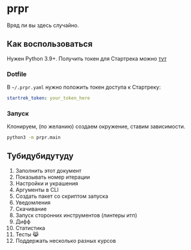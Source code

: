# prpr

Вряд ли вы здесь случайно.

## Как воспользоваться

Нужен Python 3.9+.
Получить токен для Стартрека можно [тут](https://oauth.yandex-team.ru/authorize?response_type=token&client_id=5f671d781aca402ab7460fde4050267b)

### Dotfile

В `~/.prpr.yaml` нужно положить токен доступа к Стартреку:

```yaml
startrek_token: your_token_here
```

### Запуск

Клонируем, (по желанию) создаем окружение, ставим зависимости.

```bash
python3 -m prpr.main
```

## Тубидубидутуду

1. Заполнить этот документ
1. Показывать номер итерации
1. Настройки и украшения
1. Аргументы в CLI
1. Создать пакет cо скриптом запуска
1. Уведомления
1. Скачивание
1. Запуск сторонних инструментов (линтеры итп)
1. Дифф
1. Статистика
1. Тесты 😹
1. Поддержать несколько разных курсов
